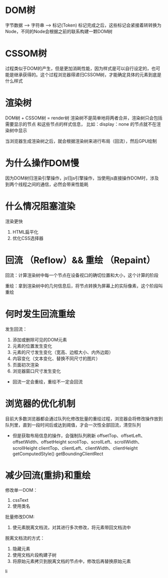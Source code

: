 # DOM树
字节数据 --> 字符串 --> 标记(Token)
标记完成之后，这些标记会紧接着转转换为Node，不同的Node会根据之前的联系构建一颗DOM树



# CSSOM树
过程类似于DOM的产生，但是更加消耗性能，因为样式是可以自行设定的，也可能是继承获得的。这个过程浏览器得递归CSSOM树，才能确定具体的元素到底是什么样式



# 渲染树
DOM树 + CSSOM树 = render树
渲染树不是简单地将两者合并，渲染树只会包括 需要显示的节点 和这些节点的样式信息， 比如：display：none 的节点就不在渲染树中显示


当浏览器生成渲染树之后，就会根据渲染树来进行布局（回流），然后GPU绘制 


# 为什么操作DOM慢
因为DOM树归渲染引擎操作，js归js引擎操作，当使用js直接操作DOM时，涉及到两个线程之间的通信，必然会带来性能耗 



# 什么情况阻塞渲染
渲染更快
1. HTML扁平化
2. 优化CSS选择器


# 回流 （Reflow）&& 重绘 （Repaint）
  回流：计算渲染树中每一个节点在设备视口的确切位置和大小，这个计算的阶段

  重绘：拿到渲染树中的几何信息后，将节点转换为屏幕上的实际像素，这个阶段叫重绘

# 何时发生回流重绘
发生回流：
1. 添加或删除可见的DOM元素
2. 元素的位置发生变化
3. 元素的尺寸发生变化（宽高、边框大小、内外边距）
4. 内容变化（文本变化、替换不同尺寸的图片）
5. 页面初次渲染
6. 浏览器窗口尺寸发生变化

 - 回流一定会重绘，重绘不一定会回流

# 浏览器的优化机制
目前大多数浏览器都会通过队列化修改批量的重绘过程，浏览器会将修改操作放到队列里，直到一段时间后或达到阈值，才会一次性全部回流，清空队列
- 但是获取布局信息的操作，会强制队列刷新
offsetTop、offsetLeft、offsetWidth、offsetHeight
scrollTop、scrollLeft、scrollWidth、scrollHeight
clientTop、clientLeft、clientWidth、clientHeight
getComputedStyle()
getBoundingClientRect


# 减少回流(重排)和重绘
修改单一DOM：
  1. cssText
  2. 使用类名

批量修改DOM:
  1. 使元素脱离文档流，对其进行多次修改，将元素带回文档流中

  脱离文档流的方式：
  1. 隐藏元素
  2. 使用文档片段构建子树
  3. 将原始元素拷贝到脱离文档的节点中，修改后再替换原始元素

  li
  